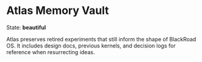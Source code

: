 # Atlas Memory Vault

State: **beautiful**

Atlas preserves retired experiments that still inform the shape of BlackRoad OS. It includes design docs,
previous kernels, and decision logs for reference when resurrecting ideas.
